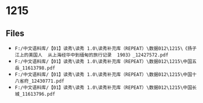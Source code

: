 # 1215

## Files

- `F:/中文语料库/【01】读秀\读秀 1.0\读秀补充库（REPEAT）\数据012\1215\《扬子江上的美国人  从上海经华中到缅甸的旅行记录  1903》_12427572.pdf`
- `F:/中文语料库/【01】读秀\读秀 1.0\读秀补充库（REPEAT）\数据012\1215\中国五岳_11613798.pdf`
- `F:/中文语料库/【01】读秀\读秀 1.0\读秀补充库（REPEAT）\数据012\1215\中国十八省府_12430771.pdf`
- `F:/中文语料库/【01】读秀\读秀 1.0\读秀补充库（REPEAT）\数据012\1215\中国长城_11613796.pdf`
